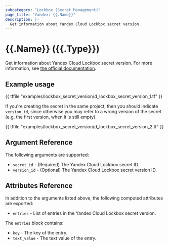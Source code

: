 ```yaml
---
subcategory: "Lockbox (Secret Management)"
page_title: "Yandex: {{.Name}}"
description: |-
  Get information about Yandex Cloud Lockbox secret version.
---
```


# {{.Name}} ({{.Type}})

Get information about Yandex Cloud Lockbox secret version. For more information, see [the official documentation](https://yandex.cloud/docs/lockbox/).

## Example usage

{{ tffile "examples/lockbox_secret_version/d_lockbox_secret_version_1.tf" }}

If you're creating the secret in the same project, then you should indicate `version_id`, since otherwise you may refer to a wrong version of the secret (e.g. the first version, when it is still empty).

{{ tffile "examples/lockbox_secret_version/d_lockbox_secret_version_2.tf" }}

## Argument Reference

The following arguments are supported:

* `secret_id` - (Required) The Yandex Cloud Lockbox secret ID.
* `version_id` - (Optional) The Yandex Cloud Lockbox secret version ID.

## Attributes Reference

In addition to the arguments listed above, the following computed attributes are exported:

* `entries` - List of entries in the Yandex Cloud Lockbox secret version.

The `entries` block contains:

* `key` - The key of the entry.
* `text_value` - The text value of the entry.
